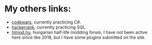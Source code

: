 # My others links:
* [codewars](https://www.codewars.com/users/Akosch242), currently practicing C#.
* [hackerrank](https://www.hackerrank.com/Akosch242?hr_r=1), currently practicing SQL.
* [hlmod.hu](https://hlmod.hu/memberlist.php?mode=viewprofile&u=7492), hungarian half-life modding forum, I have not been active here since like 2018, but I have some plugins submitted on the site.
